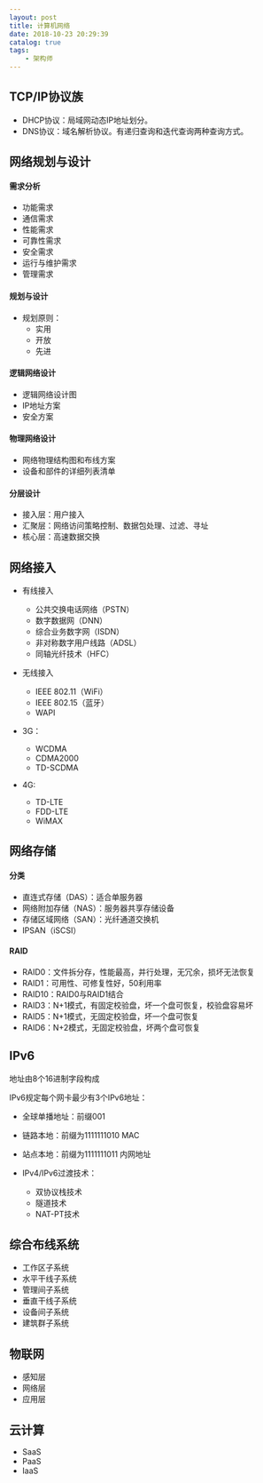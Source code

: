 ```yaml
---
layout: post
title: 计算机网络
date: 2018-10-23 20:29:39
catalog: true
tags:
    - 架构师
---
```


## TCP/IP协议族

- DHCP协议：局域网动态IP地址划分。
- DNS协议：域名解析协议。有递归查询和迭代查询两种查询方式。

## 网络规划与设计

#### 需求分析

- 功能需求
- 通信需求
- 性能需求
- 可靠性需求
- 安全需求
- 运行与维护需求
- 管理需求

#### 规划与设计

- 规划原则：
  - 实用
  - 开放
  - 先进

#### 逻辑网络设计

- 逻辑网络设计图
- IP地址方案
- 安全方案

#### 物理网络设计

- 网络物理结构图和布线方案
- 设备和部件的详细列表清单

#### 分层设计

- 接入层：用户接入
- 汇聚层：网络访问策略控制、数据包处理、过滤、寻址
- 核心层：高速数据交换

## 网络接入

- 有线接入
  - 公共交换电话网络（PSTN）
  - 数字数据网（DNN）
  - 综合业务数字网（ISDN）
  - 非对称数字用户线路（ADSL）
  - 同轴光纤技术（HFC）
- 无线接入
  - IEEE 802.11（WiFi）
  - IEEE 802.15（蓝牙）
  - WAPI

- 3G：
  - WCDMA
  - CDMA2000
  - TD-SCDMA
- 4G:
  - TD-LTE
  - FDD-LTE
  - WiMAX

## 网络存储

#### 分类

- 直连式存储（DAS）：适合单服务器
- 网络附加存储（NAS）：服务器共享存储设备
- 存储区域网络（SAN）：光纤通道交换机
- IPSAN（iSCSI）

#### RAID

- RAID0：文件拆分存，性能最高，并行处理，无冗余，损坏无法恢复
- RAID1：可用性、可修复性好，50利用率
- RAID10：RAID0与RAID1结合
- RAID3：N+1模式，有固定校验盘，坏一个盘可恢复，校验盘容易坏
- RAID5：N+1模式，无固定校验盘，坏一个盘可恢复
- RAID6：N+2模式，无固定校验盘，坏两个盘可恢复

## IPv6

地址由8个16进制字段构成

IPv6规定每个网卡最少有3个IPv6地址：

- 全球单播地址：前缀001
- 链路本地：前缀为1111111010 MAC
- 站点本地：前缀为1111111011 内网地址

- IPv4/IPv6过渡技术：
  - 双协议栈技术
  - 隧道技术
  - NAT-PT技术

## 综合布线系统

- 工作区子系统
- 水平干线子系统
- 管理间子系统
- 垂直干线子系统
- 设备间子系统
- 建筑群子系统

## 物联网

- 感知层
- 网络层
- 应用层

## 云计算

- SaaS
- PaaS
- IaaS